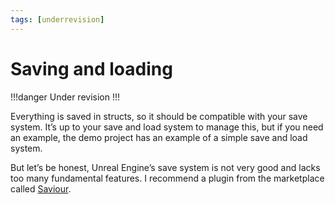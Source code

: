 ```yaml
---
tags: [underrevision]
---
```


# Saving and loading

!!!danger
Under revision
!!!

Everything is saved in structs, so it should be compatible with your save system. It’s up to your save and load system to manage this, but if you need an example, the demo project has an example of a simple save and load system.

But let’s be honest, Unreal Engine’s save system is not very good and lacks too many fundamental features. I recommend a plugin from the marketplace called <a href="https://www.unrealengine.com/marketplace/en-US/product/savior" target="_blank">Saviour</a>.
